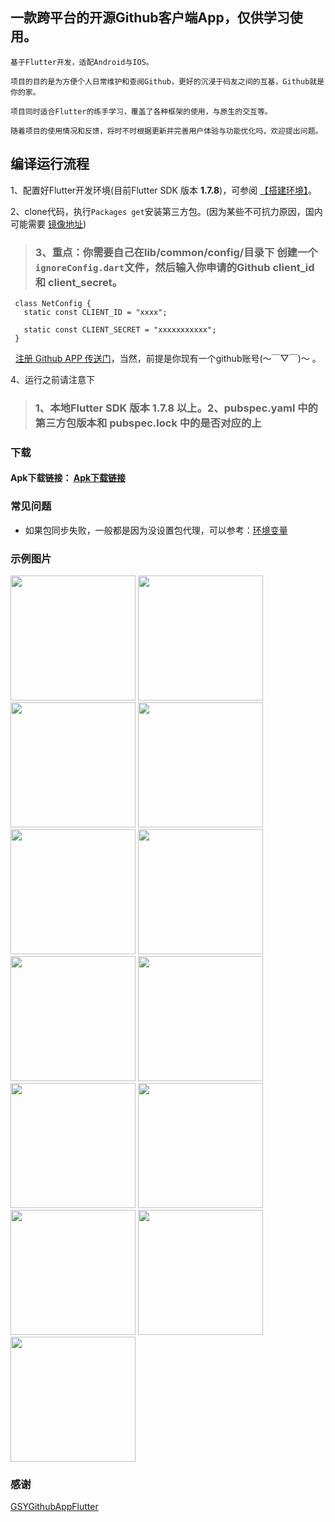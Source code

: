 

## 一款跨平台的开源Github客户端App，仅供学习使用。



```!
基于Flutter开发，适配Android与IOS。

项目的目的是为方便个人日常维护和查阅Github，更好的沉浸于码友之间的互基，Github就是你的家。

项目同时适合Flutter的练手学习，覆盖了各种框架的使用，与原生的交互等。

随着项目的使用情况和反馈，将时不时根据更新并完善用户体验与功能优化吗，欢迎提出问题。
```


## 编译运行流程

1、配置好Flutter开发环境(目前Flutter SDK 版本 **1.7.8**)，可参阅 [【搭建环境】](https://flutter-io.cn/docs/get-started/install)。

2、clone代码，执行`Packages get`安装第三方包。(因为某些不可抗力原因，国内可能需要 [镜像地址](https://flutter-io.cn/community/china/))

>### 3、重点：你需要自己在lib/common/config/目录下 创建一个`ignoreConfig.dart`文件，然后输入你申请的Github client_id 和 client_secret。

     class NetConfig {
       static const CLIENT_ID = "xxxx";

       static const CLIENT_SECRET = "xxxxxxxxxxx";
     }


   [      注册 Github APP 传送门](https://github.com/settings/applications/new)，当然，前提是你现有一个github账号(～￣▽￣)～ 。

4、运行之前请注意下

>### 1、本地Flutter SDK 版本 1.7.8 以上。2、pubspec.yaml 中的第三方包版本和 pubspec.lock 中的是否对应的上

### 下载

#### Apk下载链接： [Apk下载链接](https://github.com/luoei/LGithubFlutter/releases)


### 常见问题

* 如果包同步失败，一般都是因为没设置包代理，可以参考：[环境变量](https://flutter-io.cn/community/china)



### 示例图片

<div>
<img src="https://raw.githubusercontent.com/luoei/LGithubFlutter/master/images/iOS_1.png" width="200px"/>
<img src="https://raw.githubusercontent.com/luoei/LGithubFlutter/master/images/Android_1.png" width="200px"/>
<img src="https://raw.githubusercontent.com/luoei/LGithubFlutter/master/images/iOS_2.png" width="200px"/>
<img src="https://raw.githubusercontent.com/luoei/LGithubFlutter/master/images/Android_3.png" width="200px"/>
<br>
<img src="https://raw.githubusercontent.com/luoei/LGithubFlutter/master/images/iOS_3.png" width="200px"/>
<img src="https://raw.githubusercontent.com/luoei/LGithubFlutter/master/images/Android_3.png" width="200px"/>
<img src="https://raw.githubusercontent.com/luoei/LGithubFlutter/master/images/iOS_4.png" width="200px"/>
<img src="https://raw.githubusercontent.com/luoei/LGithubFlutter/master/images/Android_4.png" width="200px"/>
<br>
<img src="https://raw.githubusercontent.com/luoei/LGithubFlutter/master/images/iOS_5.png" width="200px"/>
<img src="https://raw.githubusercontent.com/luoei/LGithubFlutter/master/images/Android_5.png" width="200px"/>
<br>
<img src="https://raw.githubusercontent.com/luoei/LGithubFlutter/master/images/iOS_6.png" width="200px"/>
<img src="https://raw.githubusercontent.com/luoei/LGithubFlutter/master/images/iOS_7.png" width="200px"/>
<img src="https://raw.githubusercontent.com/luoei/LGithubFlutter/master/images/iOS_8.png" width="200px"/>
</div>

### 感谢
[GSYGithubAppFlutter](https://github.com/CarGuo/GSYGithubAppFlutter/)
